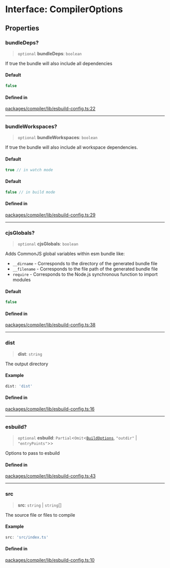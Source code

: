 # Interface: CompilerOptions

## Properties

### bundleDeps?

> `optional` **bundleDeps**: `boolean`

If true the bundle will also include all dependencies

#### Default

```ts
false
```

#### Defined in

[packages/compiler/lib/esbuild-config.ts:22](https://github.com/andreisergiu98/baeta/blob/e352a1ec749c5b23df693f5f8373ac0b75347349/packages/compiler/lib/esbuild-config.ts#L22)

***

### bundleWorkspaces?

> `optional` **bundleWorkspaces**: `boolean`

If true the bundle will also include all workspace dependencies.

#### Default

```ts
true // in watch mode
```

#### Default

```ts
false // in build mode
```

#### Defined in

[packages/compiler/lib/esbuild-config.ts:29](https://github.com/andreisergiu98/baeta/blob/e352a1ec749c5b23df693f5f8373ac0b75347349/packages/compiler/lib/esbuild-config.ts#L29)

***

### cjsGlobals?

> `optional` **cjsGlobals**: `boolean`

Adds CommonJS global variables within esm bundle like:
- `__dirname` - Corresponds to the directory of the generated bundle file
- `__filename` - Corresponds to the file path of the generated bundle file
- `require` - Corresponds to the Node.js synchronous function to import modules

#### Default

```ts
false
```

#### Defined in

[packages/compiler/lib/esbuild-config.ts:38](https://github.com/andreisergiu98/baeta/blob/e352a1ec749c5b23df693f5f8373ac0b75347349/packages/compiler/lib/esbuild-config.ts#L38)

***

### dist

> **dist**: `string`

The output directory

#### Example

```ts
dist: 'dist'
```

#### Defined in

[packages/compiler/lib/esbuild-config.ts:16](https://github.com/andreisergiu98/baeta/blob/e352a1ec749c5b23df693f5f8373ac0b75347349/packages/compiler/lib/esbuild-config.ts#L16)

***

### esbuild?

> `optional` **esbuild**: `Partial`\<`Omit`\<[`BuildOptions`](../../esbuild/interfaces/BuildOptions.md), `"outdir"` \| `"entryPoints"`\>\>

Options to pass to esbuild

#### Defined in

[packages/compiler/lib/esbuild-config.ts:43](https://github.com/andreisergiu98/baeta/blob/e352a1ec749c5b23df693f5f8373ac0b75347349/packages/compiler/lib/esbuild-config.ts#L43)

***

### src

> **src**: `string` \| `string`[]

The source file or files to compile

#### Example

```ts
src: 'src/index.ts'
```

#### Defined in

[packages/compiler/lib/esbuild-config.ts:10](https://github.com/andreisergiu98/baeta/blob/e352a1ec749c5b23df693f5f8373ac0b75347349/packages/compiler/lib/esbuild-config.ts#L10)
